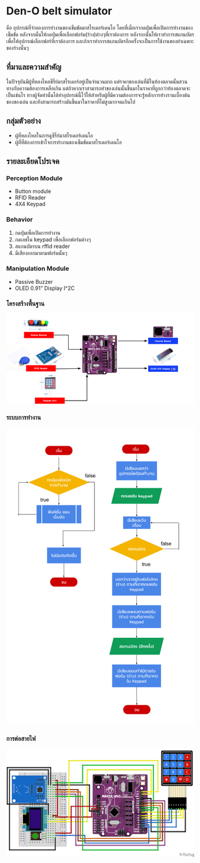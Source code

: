 # Den-O belt simulator
คือ อุปกรณ์ที่จำลองการทำงานของเข็มขัดมาสไรเดอร์เดนโอ โดยที่เมื่อเรากดปุ่มเพื่อเปิดการทำงานของเข็มขัด หลังจากนั้นให้กดปุ่มเพื่อเลือกฟอร์ม(ร่าง)ต่างๆที่เราต้องการ หลังจากนั้นให้เราทำการสแกนบัตรเพื่อให้อุปกรณ์เลือกฟอร์ที่เราต้องการ และถ้าเราทำการสแกนบัตรอีกครั้งจะเป็นการใช้งานของท่าเฉพาะของร่างนั้นๆ

## ที่มาและความสำคัญ
ในปัจจุบันมีผู้ที่หลงไหลซีรี่ย์มาสไรเดอร์อยู่เป็นจำนวนมาก แต่ราคาของเล่นที่มีในท้องตลาดนั้นสวนทางกับความต้องการเหลือเกิน แต่ถ้าหากเราสามารถทำของเล่นนั้นขึ้นมาในราคาที่ถูกกว่าท้องตลาดจะเป็นเช่นไร ทางผู้จัดทำนั้นได้ทำอุปกรณ์นี้ไว้ให้สำหรับผู้ที่มีความต้องการจะรู้หลักการทำงรานเบื้องต้นของของเล่น และยังสามารถสร้างมันขึ้นมาในราคาที่ไม่สูงมากจนเกินไป

## กลุ่มตัวอย่าง
+ ผู้ที่หลงไหลในการดูซีรี่ย์มาสไรเดอร์เดนโอ
+ ผู้ที่ที่ต้องการเข้าใจการทำงานของเข็มขัดมาสไรเดอร์เดนโอ

## รายละเอียดโปรเจค

### Perception Module
- Button module
- RFID Reader
- 4X4 Keypad

### Behavior
1. กดปุ่มเพื่อเปิดการทำงาน
2. กดเลขใน keypad เพื่อเลือกฟอร์มต่างๆ
3. สแกนบัตรบน rffid reader
4. มีเสียงออกมาตามฟอร์มนั้นๆ

### Manipulation Module
- Passive Buzzer
- OLED 0.91” Display I^2C

### โครงสร้างพื้นฐาน
![diagram picture][diagram]

[diagram]: https://github.com/JeerapatJOBBY/DenO/blob/master/Image/Diagram.png "diagram"

### ระบบการทำงาน
![flowchart picture][flowchart]

[flowchart]:https://github.com/JeerapatJOBBY/DenO/blob/master/Image/Flowchart.png "flowchart"

### การต่อสายไฟ
![Project picture][Project]

[Project]: https://github.com/JeerapatJOBBY/DenO/blob/master/Image/Project.png "Project"

